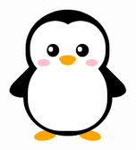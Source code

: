 ---
---

<style scoped>
   body {
            margin: 0;
            padding: 0;
        }

        .penguin {
            width: 300px;
            height: 300px;
            margin: 0 auto;
            display: flex;
            justify-content: center;
            position: relative;
            align-items: center;
        }

        /* 头部 */
        .penguin * {
            position: absolute;
        }

        .penguin-header {
            top: 10%;
            left: 25%;
            width: 50%;
            height: 45%;
            background: #000;
            border-radius: 70% 70% 60% 60%;
            z-index: 9;
        }

        .penguin-header .left-cheek {
            width: 60%;
            height: 70%;
            top: 15%;
            left: 5%;
            border-radius: 70% 70% 60% 60%;
            background: #fff;
        }

        .penguin-header .right-cheek {
            width: 60%;
            height: 70%;
            top: 15%;
            left: 35%;
            border-radius: 70% 70% 60% 60%;
            background: #fff;
        }

        .penguin-header .left-eye {
            top: 45%;
            left: 25%;
            background: black;
            width: 15%;
            height: 17%;
            border-radius: 50%;
        }

        .penguin-header .right-eye {
            top: 45%;
            left: 60%;
            background: black;
            width: 15%;
            height: 17%;
            border-radius: 50%;
        }

        .penguin-header .right-eye::after,
        .penguin-header .left-eye::after {
            content: "";
            position: absolute;
            top: 25%;
            left: 15%;
            background: white;
            width: 35%;
            height: 35%;
            border-radius: 50%;
        }

        .penguin-header .top-lip {
            width: 20%;
            height: 10%;
            background: orange;
            border-radius: 50%;
            bottom: 30%;
            left: 50%;
            transform: translateX(-50%);
        }

        .penguin-header .bottom-lip {
            width: 16%;
            height: 10%;
            background: orange;
            border-radius: 50%;
            bottom: 27%;
            left: 50%;
            transform: translateX(-50%);
        }

        .penguin-header .left-blush {
            background: pink;
            bottom: 25%;
            left: 14%;
            width: 15%;
            height: 10%;
            border-radius: 50%;
        }

        .penguin-header .right-blush {
            background: pink;
            bottom: 25%;
            right: 14%;
            width: 15%;
            height: 10%;
            border-radius: 50%;
        }

        .penguin-header .belly {
            top: 60%;
            left: 2.5%;
            background: white;
            width: 95%;
            height: 100%;
            border-radius: 120% 120% 100% 100%;
            z-index: -1;
        }

        /* 身体 */
        .penguin-body {
            width: 53%;
            height: 45%;
            border-radius: 70% 70% 100% 100%;
            background: #000;
            top: 40%;
            left: 23.5%;
            z-index: 1;
        }

        .penguin-body .left-hand {
            top: 0%;
            right: 75%;
            background: black;
            width: 30%;
            height: 60%;
            border-radius: 30% 30% 120% 30%;
            transform: rotate(45deg);
            z-index: -1;
        }

        .penguin-body .right-hand {
            top: 0%;
            left: 75%;
            background: black;
            width: 30%;
            height: 60%;
            border-radius: 30% 30% 30% 120%;
            transform: rotate(-45deg);
            z-index: -1;
        }

        /* 脚 */
        .penguin-footer {
            width: 40%;
            height: 15%;
            bottom: 5%;
        }

        .penguin-footer .left-feet {
            left: 0;
            background: orange;
            width: 33%;
            height: 40%;
            border-radius: 50%;
            transform: rotate(-10deg);
            top: 10%;
        }

        .penguin-footer .right-feet {
            background: orange;
            width: 33%;
            height: 40%;
            border-radius: 50%;
            transform: rotate(10deg);
            right: 0;
            top: 10%;
        }
</style>

<div class="penguin">
    <div class="penguin-header">
        <div class="left-cheek"></div>
        <div class="right-cheek"></div>
        <div class="left-eye"></div>
        <div class="right-eye"></div>
        <div class="top-lip"></div>
        <div class="bottom-lip"></div>
        <div class="left-blush"></div>
        <div class="right-blush"></div>
        <div class="belly"></div>
    </div>
    <div class="penguin-body">
        <div class="left-hand"></div>
        <div class="right-hand"></div>
    </div>
    <div class="penguin-footer">
        <div class="left-feet"></div>
        <div class="right-feet"></div>
    </div>
</div>
